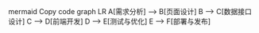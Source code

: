 mermaid
Copy code
graph LR
A[需求分析] --> B[页面设计]
B --> C[数据接口设计]
C --> D[前端开发]
D --> E[测试与优化]
E --> F[部署与发布]
